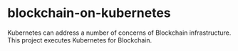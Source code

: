 # blockchain-on-kubernetes
Kubernetes can address a number of concerns of Blockchain infrastructure. This project executes Kubernetes for Blockchain. 
